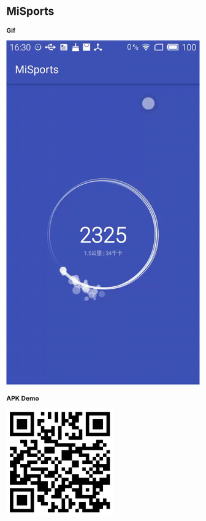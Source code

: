 # MiSports

### Gif
![image](https://github.com/CJT2325/MiSports/blob/master/assets/video.gif)

### APK Demo
![image](https://github.com/CJT2325/MiSports/blob/master/assets/QRCode.png)
